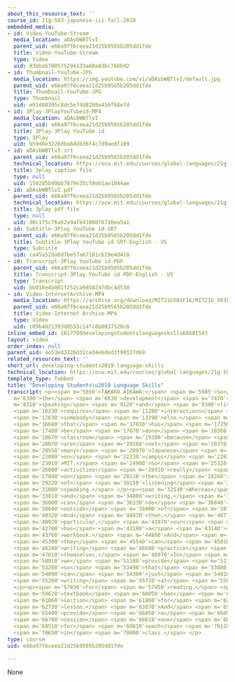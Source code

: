 ```yaml
---
about_this_resource_text: ''
course_id: 21g-503-japanese-iii-fall-2019
embedded_media:
- id: Video-YouTube-Stream
  media_location: aDAsbWBTlvI
  parent_uid: e66a97f6ceea21d25b9565b205dd1fde
  title: Video-YouTube-Stream
  type: Video
  uid: 83bbab708575294133a68a8dbc766b92
- id: Thumbnail-YouTube-JPG
  media_location: https://img.youtube.com/vi/aDAsbWBTlvI/default.jpg
  parent_uid: e66a97f6ceea21d25b9565b205dd1fde
  title: Thumbnail-YouTube-JPG
  type: Thumbnail
  uid: e91d80395c8dc5e74d82b8e45bfb8e7d
- id: 3Play-3PlayYouTubeid-MP4
  media_location: aDAsbWBTlvI
  parent_uid: e66a97f6ceea21d25b9565b205dd1fde
  title: 3Play-3Play YouTube id
  type: 3Play
  uid: b59d0e322bdba6ddb36f4c7d9aedf189
- id: aDAsbWBTlvI.srt
  parent_uid: e66a97f6ceea21d25b9565b205dd1fde
  technical_location: https://ocw.mit.edu/courses/global-languages/21g-503-japanese-iii-fall-2019/instructor-insights/developing-students2019-language-skills/aDAsbWBTlvI.srt
  title: 3play caption file
  type: null
  uid: 158285b99bb7879e35cf8eb1ae1044ae
- id: aDAsbWBTlvI.pdf
  parent_uid: e66a97f6ceea21d25b9565b205dd1fde
  technical_location: https://ocw.mit.edu/courses/global-languages/21g-503-japanese-iii-fall-2019/instructor-insights/developing-students2019-language-skills/aDAsbWBTlvI.pdf
  title: 3play pdf file
  type: null
  uid: d0c175c76a62a9afb41008f6736ea5a1
- id: Subtitle-3Play YouTube id-SRT
  parent_uid: e66a97f6ceea21d25b9565b205dd1fde
  title: Subtitle-3Play YouTube id-SRT-English - US
  type: Subtitle
  uid: ca45a52dabd7be57a67181cb19e4d410
- id: Transcript-3Play YouTube id-PDF
  parent_uid: e66a97f6ceea21d25b9565b205dd1fde
  title: Transcript-3Play YouTube id-PDF-English - US
  type: Transcript
  uid: bb016e4b001f252ca9d58247dbc4d538
- id: Video-InternetArchive-MP4
  media_location: https://archive.org/download/MIT21G503F16/MIT21G_503F16_track05_en_300k.mp4
  parent_uid: e66a97f6ceea21d25b9565b205dd1fde
  title: Video-Internet Archive-MP4
  type: Video
  uid: c09b4821393d0555c14fc8b0037520c0
inline_embed_id: 1617705developingstudentslanguageskills68601543
layout: video
order_index: null
parent_uid: 4e53ed3226d31ced4e6ded3f99127d69
related_resources_text: ''
short_url: developing-students2019-language-skills
technical_location: https://ocw.mit.edu/courses/global-languages/21g-503-japanese-iii-fall-2019/instructor-insights/developing-students2019-language-skills
template_type: Tabbed
title: "Developing Students\u2019 Language Skills"
transcript: <p><span m='5850'>TAKAKO AIKAWA:</span> <span m='5985'>So</span> <span
  m='6390'>the</span> <span m='6630'>development</span> <span m='7470'>of</span> <span
  m='8310'>speaking</span> <span m='9120'>and</span> <span m='9300'>listening</span>
  <span m='10230'>requires</span> <span m='11280'>interactions</span> <span m='12450'>with</span>
  <span m='12630'>somebody</span> <span m='13290'>else.</span> <span m='14370'>So</span>
  <span m='16680'>that</span> <span m='17010'>has</span> <span m='17250'>to</span>
  <span m='17400'>be</span> <span m='17670'>done</span> <span m='18360'>in</span>
  <span m='18670'>classroom</span> <span m='19380'>because</span> <span m='19860'>there</span>
  <span m='20070'>are</span> <span m='20160'>not</span> <span m='20370'>so</span>
  <span m='20550'>many</span> <span m='20970'>Japanese</span> <span m='21480'>people</span>
  <span m='22080'>on</span> <span m='22230'>campus</span> <span m='22830'>at</span>
  <span m='23010'>MIT.</span> <span m='24900'>So</span> <span m='25320'>classroom</span>
  <span m='26000'>activities</span> <span m='26910'>really</span> <span m='27330'>focus</span>
  <span m='27840'>on</span> <span m='28110'>the</span> <span m='28260'>development</span>
  <span m='29220'>of</span> <span m='30150'>listening</span> <span m='30900'>and</span>
  <span m='31080'>speaking.</span> </p><p><span m='32530'>Whereas</span> <span m='33210'>reading</span>
  <span m='33810'>and</span> <span m='34080'>writing,</span> <span m='35480'>students</span>
  <span m='36000'>can</span> <span m='36330'>do</span> <span m='36840'>them</span>
  <span m='38040'>outside</span> <span m='38400'>of</span> <span m='38760'>class.</span>
  <span m='40320'>And</span> <span m='40470'>then,</span> <span m='40770'>in</span>
  <span m='40920'>particular,</span> <span m='41970'>our</span> <span m='42150'>textbook</span>
  <span m='42780'>has</span> <span m='43100'>a</span> <span m='43140'>so-called</span>
  <span m='43760'>workbook.</span> <span m='44880'>And</span> <span m='45030'>then</span>
  <span m='45300'>they</span> <span m='45540'>can</span> <span m='45810'>do</span>
  <span m='46140'>writing</span> <span m='46680'>practice</span> <span m='47400'>by</span>
  <span m='47610'>themselves.</span> <span m='48970'>In</span> <span m='49070'>fact,</span>
  <span m='50910'>we</span> <span m='51180'>provide</span> <span m='51780'>assignments</span>
  <span m='53280'>so</span> <span m='53490'>that</span> <span m='53880'>they</span>
  <span m='54090'>can</span> <span m='54360'>just</span> <span m='54810'>practice</span>
  <span m='55260'>writing</span> <span m='55710'>at</span> <span m='55830'>home.</span>
  </p><p><span m='57030'>For</span> <span m='57450'>reading,</span> <span m='59430'>our</span>
  <span m='59620'>textbook</span> <span m='60050'>has</span> <span m='60510'>a reading</span>
  <span m='61060'>section</span> <span m='61860'>for</span> <span m='62160'>each</span>
  <span m='62730'>lesson.</span> <span m='63870'>And</span> <span m='65129'>we</span>
  <span m='65400'>provide</span> <span m='66050'>a</span> <span m='66090'>reading</span>
  <span m='66780'>session</span> <span m='68610'>one</span> <span m='68820'>day</span>
  <span m='69510'>for</span> <span m='69810'>each</span> <span m='70110'>lesson</span>
  <span m='70650'>in</span> <span m='70800'>class.</span> </p>
type: course
uid: e66a97f6ceea21d25b9565b205dd1fde

---
```

None